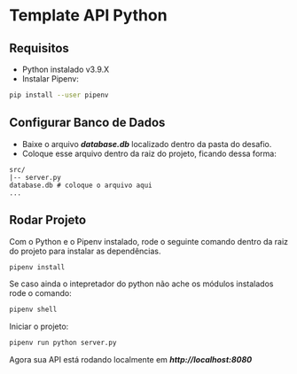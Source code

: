 # Template API Python

## Requisitos
- Python instalado v3.9.X
- Instalar Pipenv:

```bash
pip install --user pipenv
```

## Configurar Banco de Dados
- Baixe o arquivo _**database.db**_ localizado dentro da pasta do desafio.
- Coloque esse arquivo dentro da raiz do projeto, ficando dessa forma:

```shell
src/
|-- server.py
database.db # coloque o arquivo aqui
...
```

## Rodar Projeto

Com o Python e o Pipenv instalado, rode o seguinte comando dentro da raiz do projeto para instalar as dependências.

```bash
pipenv install
```

Se caso ainda o intepretador do python não ache os módulos instalados rode o comando:

```bash
pipenv shell
```

Iniciar o projeto:

```bash
pipenv run python server.py
```

Agora sua API está rodando localmente em _**http://localhost:8080**_
